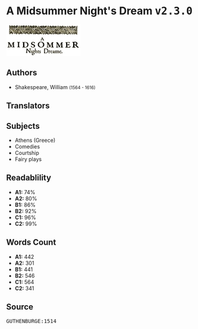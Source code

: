 # A Midsummer Night's Dream <kbd>v2.3.0</kbd>

![](./cover.medium.jpg "")

## Authors


 - Shakespeare, William <small>(1564 - 1616)</small>

## Translators



## Subjects


 - Athens (Greece)
 - Comedies
 - Courtship
 - Fairy plays

## Readablility


 - **A1:** 74%
 - **A2:** 80%
 - **B1:** 86%
 - **B2:** 92%
 - **C1:** 96%
 - **C2:** 99%

## Words Count


 - **A1:** 442
 - **A2:** 301
 - **B1:** 441
 - **B2:** 546
 - **C1:** 564
 - **C2:** 341

## Source


<kbd>GUTHENBURGE:1514</kbd>
